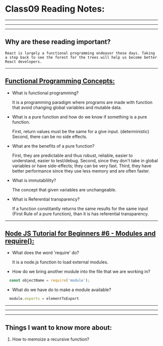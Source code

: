 # **Class09 Reading Notes:**
---
---
---
## Why are these reading important?

```
React is largely a functional programming endeavor these days. Taking a step back to see the forest for the trees will help us become better React developers.
```

---

## [**Functional Programming Concepts:**](https://medium.com/the-renaissance-developer/concepts-of-functional-programming-in-javascript-6bc84220d2aa)


* What is functional programming?

  It is a programming paradigm where programs are made with function that avoid changing global variables and mutable data.

* What is a pure function and how do we know if something is a pure function.

  First, return values must be the same for a give input. (deterministic)
  Second, there can be no side effects.

* What are the benefits of a pure function?
 
 
  First, they are predictable and thus robust, reliable, easier to understand, easier to test/debug.
  Second, since they don't take in global variables or have side-effects; they can be very fast.
  Third, they have better performance since they use less memory and are often faster.

* What is immutablility?

  The concept that given variables are unchangeable.

* What is Referential transparency?

  If a function constitantly returns the same results for the same input (First Rule of a pure function), than it is has referential transparency.

---

## [**Node JS Tutorial for Beginners #6 - Modules and require():**](https://www.youtube.com/watch?v=xHLd36QoS4k)

* What does the word 'require' do?

  It is a node.js function to load external modules.

* How do we bring another module into the file that we are working in?

```javascript
  const objectName = require('module');
```

* What do we have do to make a module available?

```javascript
  module.exports = elementToExport
```

---
---
---
## **Things I want to know more about:**

1. How to memoize a recursive function?

